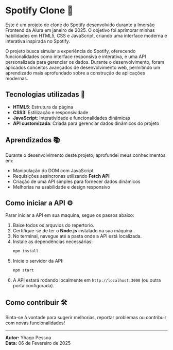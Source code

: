 # Spotify Clone 🎵

Este é um projeto de clone do Spotify desenvolvido durante a Imersão Frontend da Alura em janeiro de 2025. O objetivo foi aprimorar minhas habilidades em HTML5, CSS e JavaScript, criando uma interface moderna e interativa inspirada no Spotify.

O projeto busca simular a experiência do Spotify, oferecendo funcionalidades como interface responsiva e interativa, e uma API personalizada para gerenciar os dados. Durante o desenvolvimento, foram aplicados conceitos avançados de desenvolvimento web, permitindo um aprendizado mais aprofundado sobre a construção de aplicações modernas.
## Tecnologias utilizadas 🚀
- **HTML5**: Estrutura da página
- **CSS3**: Estilização e responsividade
- **JavaScript**: Interatividade e funcionalidades dinâmicas
- **API customizada**: Criada para gerenciar dados dinâmicos do projeto

## Aprendizados 📚
Durante o desenvolvimento deste projeto, aprofundei meus conhecimentos em:
- Manipulação do DOM com JavaScript
- Requisições assíncronas utilizando **Fetch API**
- Criação de uma API simples para fornecer dados dinâmicos
- Melhorias na usabilidade e design responsivo

## Como iniciar a API ⚙️
Parar iniciar a API em sua maquina, segue os passos abaixo:

1. Baixe todos os arquvios do repertorio.
2. Certifique-se de ter o **Node.js** instalado na sua máquina.
3. No terminal, navegue até a pasta onde a API está localizada.
4. Instale as dependências necessárias:
   ```sh
   npm install
   ```
5. Inicie o servidor da API:
   ```sh
   npm start
   ```
6. A API estará rodando localmente em `http://localhost:3000` (ou outra porta configurada).

## Como contribuir 🛠️
Sinta-se à vontade para sugerir melhorias, reportar problemas ou contribuir com novas funcionalidades!

---
**Autor:** Yhago Pessoa  
**Data:** 06 de Fevereiro de 2025

